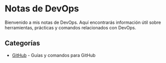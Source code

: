 # Notas de DevOps

Bienvenido a mis notas de DevOps. Aquí encontrarás información útil sobre herramientas, prácticas y comandos relacionados con DevOps.

## Categorías

- [GitHub](github/) - Guías y comandos para GitHub
